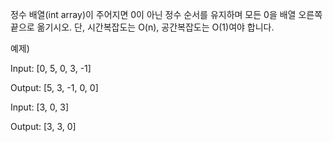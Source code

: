 정수 배열(int array)이 주어지면 0이 아닌 정수 순서를 유지하며 모든 0을 배열 오른쪽 끝으로 옮기시오. 단, 시간복잡도는 O(n), 공간복잡도는 O(1)여야 합니다.



예제)

Input: [0, 5, 0, 3, -1]

Output: [5, 3, -1, 0, 0]



Input: [3, 0, 3]

﻿Output: [3, 3, 0]


